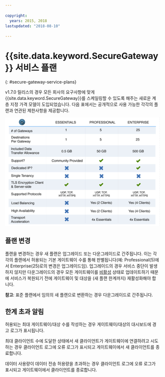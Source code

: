 ```yaml
---

copyright:
  years: 2015, 2018
lastupdated: "2018-08-10"

---
```


# {{site.data.keyword.SecureGateway}} 서비스 플랜
{: #secure-gateway-service-plans}

v1.7.0 릴리스의 경우 모든 회사의 요구사항에 맞게 {{site.data.keyword.SecureGateway}}를 스케일링할 수 있도록 해주는 새로운 계층 지정 가격 모델이 도입되었습니다. 다음 표에서는 공개적으로 사용 가능한 각각의 플랜과 연관된 제한사항을 제공합니다.

![계층 지정 플랜 모델](./images/planDetails.png?raw=true "계층 지정 플랜 모델")

## 플랜 변경
플랜을 변경하는 경우 새 플랜은 업그레이드 또는 다운그레이드로 간주됩니다. 이는 각각의 플랜에서 허용되는 기본 게이트웨이 수를 통해 판별됩니다(예: Professional(5)에서 Enterprise(25)로의 변경은 업그레이드임). 업그레이드의 경우 서비스 중단이 발생하지 않지만 다운그레이드의 경우 모든 게이트웨이를 [비활성](/docs/services/SecureGateway/securegateway_faq.html#states) 상태로 업데이트하기 때문에 서비스가 복원되기 전에 게이트웨이 및 대상을 (새 플랜 한계까지) 재활성화해야 합니다.

<b>참고</b>: 표준 플랜에서 임의의 새 플랜으로 변환하는 경우 다운그레이드로 간주됩니다.


## 한계 초과 알림
허용되는 최대 게이트웨이/대상 수를 작성하는 경우 게이트웨이/대상의 대시보드에 경고 로그가 표시됩니다.

최대 클라이언트 수에 도달한 상태에서 새 클라이언트가 게이트웨이에 연결하려고 시도하는 경우 클라이언트 로그에 오류 로그가 표시되고 게이트웨이에서 새 클라이언트를 종료합니다.

데이터 사용량이 데이터 전송 허용량을 초과하는 경우 클라이언트 로그에 오류 로그가 표시되고 게이트웨이에서 클라이언트를 종료합니다.
